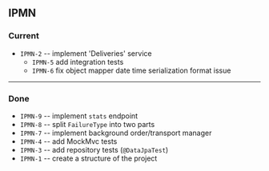 ## IPMN

### Current

- `IPMN-2` -- implement 'Deliveries' service
  - `IPMN-5` add integration tests
  - `IPMN-6` fix object mapper date time serialization format issue

---------

### Done

- `IPMN-9` -- implement `stats` endpoint
- `IPMN-8` -- split `FailureType` into two parts
- `IPMN-7` -- implement background order/transport manager
- `IPMN-4` -- add MockMvc tests
- `IPMN-3` -- add repository tests (`@DataJpaTest`)
- `IPMN-1` -- create a structure of the project
